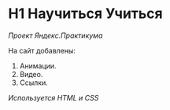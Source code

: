 # H1 Научиться Учиться
*Проект Яндекс.Практикума* 

На сайт добавлены:
1. Анимации. 
2. Видео. 
3. Ссылки. 

*Используется HTML и CSS*
